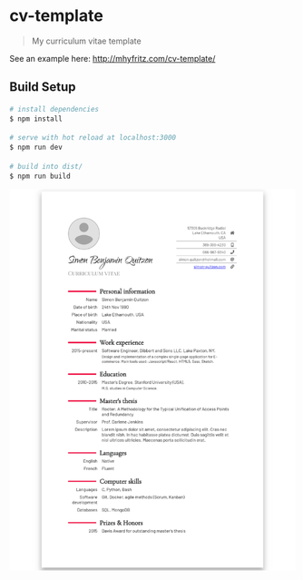 # cv-template

> My curriculum vitae template

See an example here: http://mhyfritz.com/cv-template/

## Build Setup

```bash
# install dependencies
$ npm install

# serve with hot reload at localhost:3000
$ npm run dev

# build into dist/
$ npm run build
```

![](screenshot.png)
